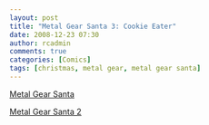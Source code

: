 ```yaml
---
layout: post
title: "Metal Gear Santa 3: Cookie Eater"
date: 2008-12-23 07:30
author: rcadmin
comments: true
categories: [Comics]
tags: [christmas, metal gear, metal gear santa]
---
```

<a href="http://bitsmack.com/wp/2004/12/14/metal-gear-santa/">Metal Gear Santa</a>

<a href="http://bitsmack.com/wp/2004/12/21/2-bit-comics/">Metal Gear Santa 2</a>

<a href="http://bitsmack.com/wp/2008/12/23/metal-gear-sanâ€¦3-cookie-eater/"><img class="alignnone size-full wp-image-1532" title="There is a reason no one has ever captured Santa Claus" src="http://bitsmack.com/wp/wp-content/uploads/2008/12/20081223.jpg" alt="" /></a>
